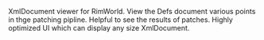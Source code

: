XmlDocument viewer for RimWorld. View the Defs document various points in thge patching pipline. Helpful to see the results of patches. Highly optimized UI which can display any size XmlDocument.
